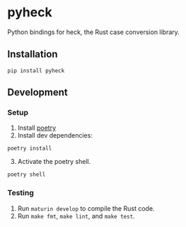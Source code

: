 # pyheck
Python bindings for heck, the Rust case conversion library.

## Installation

```
pip install pyheck
```

## Development

### Setup

1. Install [poetry](https://python-poetry.org/)
2. Install dev dependencies:
```
poetry install
```
3. Activate the poetry shell.

```sh
poetry shell
```
### Testing
1. Run `maturin develop` to compile the Rust code.
2. Run `make fmt`, `make lint`, and `make test`.
